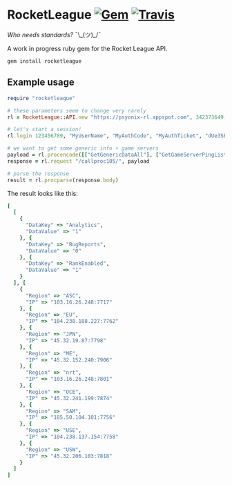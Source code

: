 # RocketLeague [![Gem](https://img.shields.io/gem/v/rocketleague.svg?style=flat-square)](https://rubygems.org/gems/rocketleague) [![Travis](https://img.shields.io/travis/rltracker/rocketleague/master.svg?style=flat-square)](https://travis-ci.org/rltracker/rocketleague/branches)

*Who needs standards?* ¯\\\_(ツ)\_/¯

A work in progress ruby gem for the Rocket League API.

```shell
gem install rocketleague
```

## Example usage

```ruby
require "rocketleague"

# these parameters seem to change very rarely
rl = RocketLeague::API.new "https://psyonix-rl.appspot.com", 342373649, "Steam", "pX9pn8F4JnBpoO8Aa219QC6N7g18FJ0F"

# let's start a session!
rl.login 123456789, "MyUserName", "MyAuthCode", "MyAuthTicket", "dUe3SE4YsR8B0c30E6r7F2KqpZSbGiVx"

# we want to get some generic info + game servers
payload = rl.procencode([["GetGenericDataAll"], ["GetGameServerPingList"]])
response = rl.request "/callproc105/", payload

# parse the response
result = rl.procparse(response.body)
```

The result looks like this:
```ruby
[
  [
    {
      "DataKey" => "Analytics",
      "DataValue" => "1"
    }, {
      "DataKey" => "BugReports",
      "DataValue" => "0"
    }, {
      "DataKey" => "RankEnabled",
      "DataValue" => "1"
    }
  ], [
    {
      "Region" => "ASC",
      "IP" => "103.16.26.248:7717"
    }, {
      "Region" => "EU",
      "IP" => "104.238.188.227:7762"
    }, {
      "Region" => "JPN",
      "IP" => "45.32.19.87:7798"
    }, {
      "Region" => "ME",
      "IP" => "45.32.152.240:7906"
    }, {
      "Region" => "nrt",
      "IP" => "103.16.26.248:7801"
    }, {
      "Region" => "OCE",
      "IP" => "45.32.241.199:7874"
    }, {
      "Region" => "SAM",
      "IP" => "185.50.104.101:7756"
    }, {
      "Region" => "USE",
      "IP" => "104.238.137.154:7758"
    }, {
      "Region" => "USW",
      "IP" => "45.32.206.103:7818"
    }
  ]
]
```